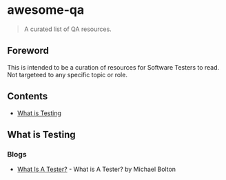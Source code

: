 # awesome-qa
> A curated list of QA resources.

## Foreword
This is intended to be a curation of resources for Software Testers to read. Not targeteed to any specific topic or role.

## Contents
- [What is Testing](#what-is-testing)


## What is Testing

### Blogs
- [What Is A Tester?](https://www.developsense.com/blog/2015/06/what-is-a-tester/) - What is A Tester? by Michael Bolton


